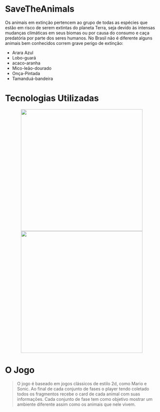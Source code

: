 # SaveTheAnimals
Os animais em extinção pertencem ao grupo de todas as espécies que estão em risco de serem extintas do planeta Terra, seja devido às intensas mudanças climáticas em seus biomas ou por causa do consumo e caça predatória por parte dos seres humanos.
No Brasil não é diferente alguns animais bem conhecidos correm grave perigo de extinção:
- Arara Azul
- Lobo-guará
- acaco-aranha
- Mico-leão-dourado
- Onça-Pintada
- Tamanduá-bandeira

# Tecnologias Utilizadas

<div align="center">
    <img src="https://phaser.io/images/img.png" width="400px"</img> 
    <img src="https://rockcontent.com/br/wp-content/uploads/sites/2/2020/04/Javascript-1024x750.png" width="400px"</img> 
</div>

# O Jogo

>O jogo é baseado em jogos clássicos de estilo 2d, como Mario e Sonic.
>Ao final de cada conjunto de fases o player tendo coletado todos os fragmentos recebe o card de cada animal com suas informações.
>Cada conjunto de fase tem como objetivo mostrar um ambiente diferente assim como os animais que nele vivem.
